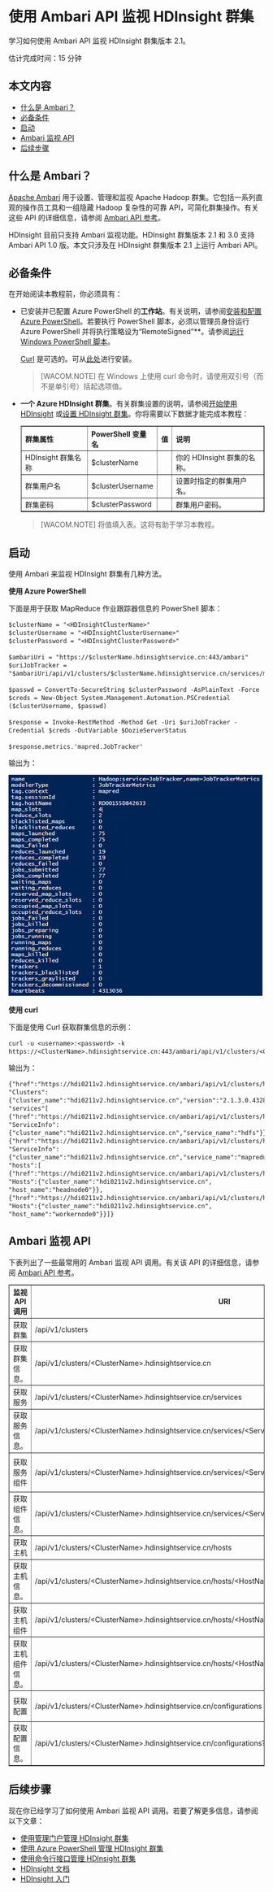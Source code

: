 <properties linkid="manage-services-hdinsight-use-Ambari" urlDisplayName="Monitor HDInsight clusters using the Ambari API" pageTitle="使用 Ambari API 监视 HDInsight 群集 | Azure" metaKeywords="" description="Use the Apache Ambari APIs for provisioning, managing, and monitoring Hadoop clusters. Ambari’s intuitive operator tools and APIs hide the complexity of Hadoop." services="hdinsight" documentationCenter="" title="Monitor HDInsight clusters using the Ambari API" umbracoNaviHide="0" disqusComments="1" authors="jgao" editor="cgronlun" manager="paulettm" />

# 使用 Ambari API 监视 HDInsight 群集

学习如何使用 Ambari API 监视 HDInsight 群集版本 2.1。

估计完成时间：15 分钟

## 本文内容

-   [什么是 Ambari？][]
-   [必备条件][]
-   [启动][]
-   [Ambari 监视 API][]
-   [后续步骤][]

## <a id="whatisambari"></a>什么是 Ambari？

[Apache Ambari][] 用于设置、管理和监视 Apache Hadoop 群集。它包括一系列直观的操作员工具和一组隐藏 Hadoop 复杂性的可靠 API，可简化群集操作。有关这些 API 的详细信息，请参阅 [Ambari API 参考][]。

HDInsight 目前只支持 Ambari 监视功能。HDInsight 群集版本 2.1 和 3.0 支持 Ambari API 1.0 版。本文只涉及在 HDInsight 群集版本 2.1 上运行 Ambari API。

## <a id="prerequisites"></a>必备条件

在开始阅读本教程前，你必须具有：

-   已安装并已配置 Azure PowerShell 的**工作站**。有关说明，请参阅[安装和配置 Azure PowerShell][]。若要执行 PowerShell 脚本，必须以管理员身份运行 Azure PowerShell 并将执行策略设为“RemoteSigned”**。请参阅[运行 Windows PowerShell 脚本][]。

    [Curl][] 是可选的。可从[此处][]进行安装。

    > [WACOM.NOTE] 在 Windows 上使用 curl 命令时，请使用双引号（而不是单引号）括起选项值。

-   **一个 Azure HDInsight 群集**。有关群集设置的说明，请参阅[开始使用 HDInsight][] 或[设置 HDInsight 群集][]。你将需要以下数据才能完成本教程：

	<table border="1">
	<tr><th>群集属性</th><th>PowerShell 变量名</th><th>值</th><th>说明</th></tr>
	<tr><td>HDInsight 群集名称</td><td>$clusterName</td><td></td><td>你的 HDInsight 群集的名称。</td></tr>
	<tr><td>群集用户名</td><td>$clusterUsername</td><td></td><td>设置时指定的群集用户名。</td></tr>
	<tr><td>群集密码</td><td>$clusterPassword</td><td></td><td>群集用户密码。</td></tr>
	</table>

    > [WACOM.NOTE] 将值填入表。这将有助于学习本教程。

## <a id="jumpstart"></a>启动

使用 Ambari 来监视 HDInsight 群集有几种方法。

**使用 Azure PowerShell**

下面是用于获取 MapReduce 作业跟踪器信息的 PowerShell 脚本：

    $clusterName = "<HDInsightClusterName>"
    $clusterUsername = "<HDInsightClusterUsername>"
    $clusterPassword = "<HDInsightClusterPassword>"

    $ambariUri = "https://$clusterName.hdinsightservice.cn:443/ambari"
    $uriJobTracker = "$ambariUri/api/v1/clusters/$clusterName.hdinsightservice.cn/services/mapreduce/components/jobtracker"

    $passwd = ConvertTo-SecureString $clusterPassword -AsPlainText -Force
    $creds = New-Object System.Management.Automation.PSCredential ($clusterUsername, $passwd)

    $response = Invoke-RestMethod -Method Get -Uri $uriJobTracker -Credential $creds -OutVariable $OozieServerStatus 

    $response.metrics.'mapred.JobTracker'

输出为：

![作业跟踪器输出][]

**使用 curl**

下面是使用 Curl 获取群集信息的示例：

    curl -u <username>:<password> -k https://<ClusterName>.hdinsightservice.cn:443/ambari/api/v1/clusters/<ClusterName>.hdinsightservice.cn

输出为：

    {"href":"https://hdi0211v2.hdinsightservice.cn/ambari/api/v1/clusters/hdi0211v2.hdinsightservice.cn/",
    "Clusters":{"cluster_name":"hdi0211v2.hdinsightservice.cn","version":"2.1.3.0.432823"},
    "services"[
    {"href":"https://hdi0211v2.hdinsightservice.cn/ambari/api/v1/clusters/hdi0211v2.hdinsightservice.cn/services/hdfs",
    "ServiceInfo":{"cluster_name":"hdi0211v2.hdinsightservice.cn","service_name":"hdfs"}},
    {"href":"https://hdi0211v2.hdinsightservice.cn/ambari/api/v1/clusters/hdi0211v2.hdinsightservice.cn/services/mapreduce",
    "ServiceInfo":{"cluster_name":"hdi0211v2.hdinsightservice.cn","service_name":"mapreduce"}}],
    "hosts":[
    {"href":"https://hdi0211v2.hdinsightservice.cn/ambari/api/v1/clusters/hdi0211v2.hdinsightservice.cn/hosts/headnode0",
    "Hosts":{"cluster_name":"hdi0211v2.hdinsightservice.cn",
    "host_name":"headnode0"}},
    {"href":"https://hdi0211v2.hdinsightservice.cn/ambari/api/v1/clusters/hdi0211v2.hdinsightservice.cn/hosts/workernode0",
    "Hosts":{"cluster_name":"hdi0211v2.hdinsightservice.cn",
    "host_name":"workernode0"}}]}

## <a id="monitor"></a>Ambari 监视 API

下表列出了一些最常用的 Ambari 监视 API 调用。有关该 API 的详细信息，请参阅 [Ambari API 参考][]。

<table border="1">
<tr><th>监视 API 调用</th><th>URI</th><th>说明</th></tr>
<tr><td>获取群集</td><td>/api/v1/clusters</td><td></td></tr>
<tr><td>获取群集信息。</td><td>/api/v1/clusters/&lt;ClusterName&gt;.hdinsightservice.cn</td><td>群集、服务、主机</td></tr>
<tr><td>获取服务</td><td>/api/v1/clusters/&lt;ClusterName&gt;.hdinsightservice.cn/services</td><td>服务包括：hdfs、mapreduce</td></tr>
<tr><td>获取服务信息。</td><td>/api/v1/clusters/&lt;ClusterName&gt;.hdinsightservice.cn/services/&lt;ServiceName&gt;</td><td></td></tr>
<tr><td>获取服务组件</td><td>/api/v1/clusters/&lt;ClusterName&gt;.hdinsightservice.cn/services/&lt;ServiceName&gt;/components</td><td>HDFS：namenode, datanode<br/>MapReduce:jobtracker; tasktracker</td></tr>
<tr><td>获取组件信息。</td><td>/api/v1/clusters/&lt;ClusterName&gt;.hdinsightservice.cn/services/&lt;ServiceName&gt;/components/&lt;ComponentName&gt;</td><td>ServiceComponentInfo、主机组件、指标</td></tr>
<tr><td>获取主机</td><td>/api/v1/clusters/&lt;ClusterName&gt;.hdinsightservice.cn/hosts</td><td>headnode0, workernode0</td></tr>
<tr><td>获取主机信息。</td><td>/api/v1/clusters/&lt;ClusterName&gt;.hdinsightservice.cn/hosts/&lt;HostName&gt; 
</td><td></td></tr>
<tr><td>获取主机组件</td><td>/api/v1/clusters/&lt;ClusterName&gt;.hdinsightservice.cn/hosts/&lt;HostName&gt;/host_components
</td><td>namenode, resourcemanager</td></tr>
<tr><td>获取主机组件信息。</td><td>/api/v1/clusters/&lt;ClusterName&gt;.hdinsightservice.cn/hosts/&lt;HostName&gt;/host_components/&lt;ComponentName&gt;
</td><td>HostRoles、组件、主机、指标</td></tr>
<tr><td>获取配置</td><td>/api/v1/clusters/&lt;ClusterName&gt;.hdinsightservice.cn/configurations 
</td><td>配置类型：core-site, hdfs-site, mapred-site, hive-site</td></tr>
<tr><td>获取配置信息。</td><td>/api/v1/clusters/&lt;ClusterName&gt;.hdinsightservice.cn/configurations?type=&lt;ConfigType&gt;&amp;tag=&lt;VersionName&gt; 
</td><td>配置类型：core-site, hdfs-site, mapred-site, hive-site</td></tr>
</table>

## <a id="nextsteps"></a>后续步骤

现在你已经学习了如何使用 Ambari 监视 API 调用。若要了解更多信息，请参阅以下文章：

-   [使用管理门户管理 HDInsight 群集][]
-   [使用 Azure PowerShell 管理 HDInsight 群集][]
-   [使用命令行接口管理 HDInsight 群集][]
-   [HDInsight 文档][]
-   [HDInsight 入门][开始使用 HDInsight]

  [什么是 Ambari？]: #whatisambari
  [必备条件]: #prerequisites
  [启动]: #jumpstart
  [Ambari 监视 API]: #monitor
  [后续步骤]: #nextsteps
  [Apache Ambari]: http://ambari.apache.org/
  [Ambari API 参考]: https://github.com/apache/ambari/blob/trunk/ambari-server/docs/api/v1/index.md
  [安装和配置 Azure PowerShell]: /zh-cn/documentation/articles/install-configure-powershell/
  [运行 Windows PowerShell 脚本]: http://technet.microsoft.com/zh-cn/library/ee176949.aspx
  [Curl]: http://curl.haxx.se
  [此处]: http://curl.haxx.se/download.html
  [开始使用 HDInsight]: /zh-cn/documentation/articles/hdinsight-get-started/
  [设置 HDInsight 群集]: /zh-cn/documentation/articles/hdinsight-provision-clusters/
  [作业跟踪器输出]: ./media/hdinsight-monitor-use-ambari-api/hdi.ambari.monitor.jobtracker.output.png
  [使用管理门户管理 HDInsight 群集]: /zh-cn/documentation/articles/hdinsight-administer-use-management-portal/
  [使用 Azure PowerShell 管理 HDInsight 群集]: /zh-cn/documentation/articles/hdinsight-administer-use-powershell/
  [使用命令行接口管理 HDInsight 群集]: /zh-cn/documentation/articles/hdinsight-administer-use-command-line/
  [HDInsight 文档]: /zh-cn/documentation/services/hdinsight/
